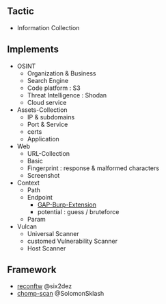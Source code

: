 ## Tactic
- Information Collection

## Implements
- OSINT
  - Organization & Business
  - Search Engine
  - Code platform : S3
  - Threat Intelligence : Shodan
  - Cloud service
- Assets-Collection
  - IP & subdomains
  - Port & Service
  - certs
  - Application
- Web
  - URL-Collection 
  - Basic
  - Fingerprint : response & malformed characters
  - Screenshot
- Context
  - Path
  - Endpoint
    - [GAP-Burp-Extension](https://github.com/xnl-h4ck3r/GAP-Burp-Extension)
    - potential : guess / bruteforce
  - Param
- Vulcan
  - Universal Scanner
  - customed Vulnerability Scanner
  - Host Scanner



## Framework
- [reconftw](https://github.com/six2dez/reconftw)  @six2dez
- [chomp-scan](https://github.com/SolomonSklash/chomp-scan)  @SolomonSklash
